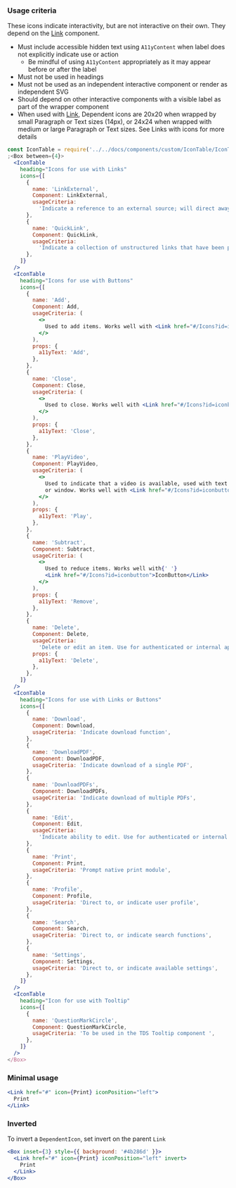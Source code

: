 ### Usage criteria

These icons indicate interactivity, but are not interactive on their own. They depend on the [Link](#/Links?id=link) component.

- Must include accessible hidden text using `A11yContent` when label does not explicitly indicate use or action
  - Be mindful of using `A11yContent` appropriately as it may appear before or after the label
- Must not be used in headings
- Must not be used as an independent interactive component or render as independent SVG
- Should depend on other interactive components with a visible label as part of the wrapper component
- When used with [Link](#/Links?id=link), Dependent icons are 20x20 when wrapped by small Paragraph or Text sizes (14px), or 24x24 when wrapped with medium or large Paragraph or Text sizes. See Links with icons for more details

```jsx noeditor
const IconTable = require('../../docs/components/custom/IconTable/IconTable').default
;<Box between={4}>
  <IconTable
    heading="Icons for use with Links"
    icons={[
      {
        name: 'LinkExternal',
        Component: LinkExternal,
        usageCriteria:
          'Indicate a reference to an external source; will direct away from the TELUS experience or the primary flow ',
      },
      {
        name: 'QuickLink',
        Component: QuickLink,
        usageCriteria:
          'Indicate a collection of unstructured links that have been placed prominently on a page.',
      },
    ]}
  />
  <IconTable
    heading="Icons for use with Buttons"
    icons={[
      {
        name: 'Add',
        Component: Add,
        usageCriteria: (
          <>
            Used to add items. Works well with <Link href="#/Icons?id=iconbutton">IconButton</Link>
          </>
        ),
        props: {
          a11yText: 'Add',
        },
      },
      {
        name: 'Close',
        Component: Close,
        usageCriteria: (
          <>
            Used to close. Works well with <Link href="#/Icons?id=iconbutton">IconButton</Link>
          </>
        ),
        props: {
          a11yText: 'Close',
        },
      },
      {
        name: 'PlayVideo',
        Component: PlayVideo,
        usageCriteria: (
          <>
            Used to indicate that a video is available, used with text link to bring to another page
            or window. Works well with <Link href="#/Icons?id=iconbutton">IconButton</Link>
          </>
        ),
        props: {
          a11yText: 'Play',
        },
      },
      {
        name: 'Subtract',
        Component: Subtract,
        usageCriteria: (
          <>
            Used to reduce items. Works well with{' '}
            <Link href="#/Icons?id=iconbutton">IconButton</Link>
          </>
        ),
        props: {
          a11yText: 'Remove',
        },
      },
      {
        name: 'Delete',
        Component: Delete,
        usageCriteria:
          'Delete or edit an item. Use for authenticated or internal applications. Don’t use on marketing pages.',
        props: {
          a11yText: 'Delete',
        },
      },
    ]}
  />
  <IconTable
    heading="Icons for use with Links or Buttons"
    icons={[
      {
        name: 'Download',
        Component: Download,
        usageCriteria: 'Indicate download function',
      },
      {
        name: 'DownloadPDF',
        Component: DownloadPDF,
        usageCriteria: 'Indicate download of a single PDF',
      },
      {
        name: 'DownloadPDFs',
        Component: DownloadPDFs,
        usageCriteria: 'Indicate download of multiple PDFs',
      },
      {
        name: 'Edit',
        Component: Edit,
        usageCriteria:
          'Indicate ability to edit. Use for authenticated or internal applications. Don’t use on marketing pages',
      },
      {
        name: 'Print',
        Component: Print,
        usageCriteria: 'Prompt native print module',
      },
      {
        name: 'Profile',
        Component: Profile,
        usageCriteria: 'Direct to, or indicate user profile',
      },
      {
        name: 'Search',
        Component: Search,
        usageCriteria: 'Direct to, or indicate search functions',
      },
      {
        name: 'Settings',
        Component: Settings,
        usageCriteria: 'Direct to, or indicate available settings',
      },
    ]}
  />
  <IconTable
    heading="Icon for use with Tooltip"
    icons={[
      {
        name: 'QuestionMarkCircle',
        Component: QuestionMarkCircle,
        usageCriteria: 'To be used in the TDS Tooltip component ',
      },
    ]}
  />
</Box>
```

### Minimal usage

```jsx
<Link href="#" icon={Print} iconPosition="left">
  Print
</Link>
```

### Inverted

To invert a `DependentIcon`, set invert on the parent `Link`

```jsx
<Box inset={3} style={{ background: '#4b286d' }}>
  <Link href="#" icon={Print} iconPosition="left" invert>
    Print
  </Link>
</Box>
```
